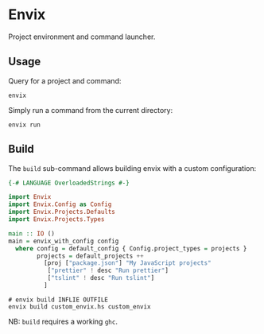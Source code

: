 # Envix

Project environment and command launcher.

## Usage

Query for a project and command:

``` shell
envix
```

Simply run a command from the current directory:

``` shell
envix run
```

## Build

The `build` sub-command allows building envix with a custom configuration:

``` haskell
{-# LANGUAGE OverloadedStrings #-}

import Envix
import Envix.Config as Config
import Envix.Projects.Defaults
import Envix.Projects.Types

main :: IO ()
main = envix_with_config config
  where config = default_config { Config.project_types = projects }
        projects = default_projects ++
          [proj ["package.json"] "My JavaScript projects"
           ["prettier" ! desc "Run prettier"]
           ["tslint" ! desc "Run tslint"]
          ]
```

``` shell
# envix build INFLIE OUTFILE
envix build custom_envix.hs custom_envix
```

NB: `build` requires a working `ghc`.

